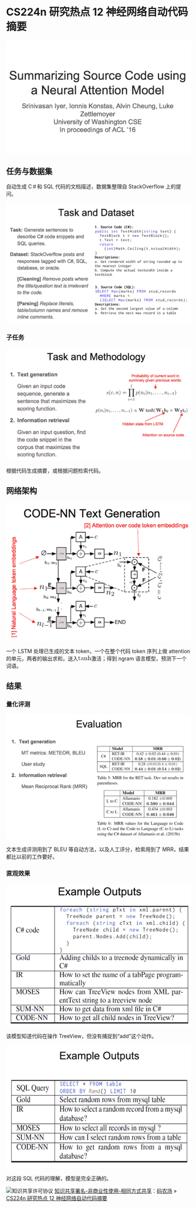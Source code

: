 # CS224n 研究热点 12 神经网络自动代码摘要

![hankcs.com 2017-07-11 上午 11.16.11.png](img/f98fd9df4c970c2b9461ba7d2284411e.jpg "hankcs.com 2017-07-11 上午 11.16.11.png")

## 任务与数据集 

自动生成 C＃和 SQL 代码的文档描述，数据集整理自 StackOverflow 上的提问。

![hankcs.com 2017-07-11 上午 11.34.30.png](img/b3e218023dbeef4c99643ca910bbdc82.jpg "hankcs.com 2017-07-11 上午 11.34.30.png")

### 子任务 

![hankcs.com 2017-07-11 上午 11.36.46.png](img/f9bfe37db12f14cd4cf605c92d6ccd40.jpg "hankcs.com 2017-07-11 上午 11.36.46.png")

根据代码生成摘要，或根据问题检索代码。

## 网络架构 

![hankcs.com 2017-07-11 上午 11.42.19.png](img/22d5e1e6b33062e92cafd43b3461da08.jpg "hankcs.com 2017-07-11 上午 11.42.19.png")

一个 LSTM 处理已生成的文本 token，一个在整个代码 token 序列上做 attention 的单元，两者的输出求和，送入![](img/0a586295614644f838c9b78e46b2c06b.jpg)激活；得到 ngram 语言模型，预测下一个词语。

## 结果

### 量化评测

![hankcs.com 2017-07-11 上午 11.46.04.png](img/51ad914c70e29b1bc9aef49eaa6e230e.jpg "hankcs.com 2017-07-11 上午 11.46.04.png")

文本生成评测用到了 BLEU 等自动方法，以及人工评分，检索用到了 MRR，结果都比以前的工作要好。

### 直观效果

![hankcs.com 2017-07-11 上午 11.47.56.png](img/e54f2d51b21f407e5dd6696272f8fa07.jpg "hankcs.com 2017-07-11 上午 11.47.56.png")

该模型知道代码在操作 TreeView，但没有捕捉到“add”这个动作。

![hankcs.com 2017-07-11 上午 11.50.04.png](img/00d06410908d13c09d20f8bf1d4360dc.jpg "hankcs.com 2017-07-11 上午 11.50.04.png")

对这段 SQL 代码的理解，模型是完全正确的。

![知识共享许可协议](http://www.hankcs.com/license/) [知识共享署名-非商业性使用-相同方式共享](http://www.hankcs.com/license/)：[码农场](http://www.hankcs.com) » [CS224n 研究热点 12 神经网络自动代码摘要](http://www.hankcs.com/nlp/cs224n-summarizing-source-code.html)